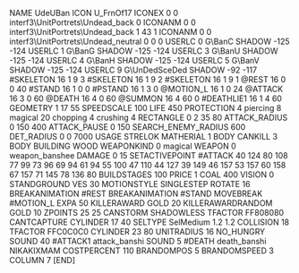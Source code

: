 NAME 			UdeUBan
ICON 			U_FrnOf17
ICONEX 0 0 interf3\UnitPortrets\Undead_back 0
ICONANM 0 0 interf3\UnitPortrets\Undead_back 1 43 1
ICONANM 0 0 interf3\UnitPortrets\Undead_neutral 0 0 0
USERLC 			0 G\BanC SHADOW -125 -124
USERLC 			1 G\BanG SHADOW -125 -124
USERLC 			3 G\BanU SHADOW -125 -124
USERLC 			4 G\BanH SHADOW -125 -124
USERLC 			5 G\BanV SHADOW -125 -124
USERLC 			9 G\UnDedSceDed SHADOW -92 -117
#SKELETON               16 1 9 3
#SKELETON               16 1 9 2
#SKELETON               16 1 9 1
@REST      		16 0 0 40
#STAND     		16 1 0 0
#PSTAND    		16 1 3 0
@MOTION_L  		16 1 0 24
@ATTACK    		16 3 0 60
@DEATH     		16 4 0 60
@SUMMON     		16 4 60 0
#DEATHLIE1 		16 1 4 60
GEOMETRY 		1 17 55
SPEEDSCALE 100
LIFE     		450
PROTECTION 		4 piercing 8 magical 20 chopping 4 crushing 4
RECTANGLE 		0 2 35 80
ATTACK_RADIUS 		0 150 400
ATTACK_PAUSE 		0 150
SEARCH_ENEMY_RADIUS 	600
DET_RADIUS 		0 0 7000
USAGE STRELOK
MATHERIAL 		1 BODY
CANKILL 3 BODY BUILDING WOOD
WEAPONKIND 		0 magical
WEAPON			0 weapon_banshee
DAMAGE   		0 15
SETACTIVEPOINT 		#ATTACK 40 124 80 108 77 99 73 96 69 94 61 94 55 100 47 110 44 127 39 149 46 157 53 157 60 158 67 157 71 145 78 136 80 
BUILDSTAGES 		100
PRICE 			1 COAL 400
VISION 			0
STANDGROUND
VES 			30
MOTIONSTYLE 		SINGLESTEP
ROTATE 			16
BREAKANIMATION 		#REST
BREAKANIMATION 		#STAND
MOVEBREAK 		#MOTION_L
EXPA 			50
KILLERAWARD             GOLD 20
KILLERAWARDRANDOM       GOLD 10
ZPOINTS 25 25
CANSTORM
SHADOWLESS
TFACTOR FF808080
CANTCAPTURE
CYLINDER		17 40
SELTYPE SelMedium 1.2 1.2
COLLISION 18
TFACTOR FFC0C0C0
CYLINDER 23 80
UNITRADIUS 16
NO_HUNGRY
SOUND 40 #ATTACK1 attack_banshi
SOUND 5 #DEATH death_banshi
NIKAKIXMAM
COSTPERCENT 110
BRANDOMPOS 5
BRANDOMSPEED 3
COLUMN 7
[END]
